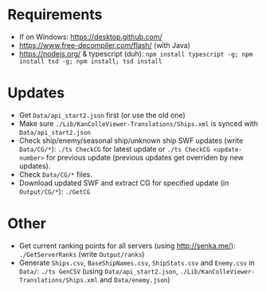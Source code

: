 # Requirements

* If on Windows: https://desktop.github.com/
* https://www.free-decompiler.com/flash/ (with Java)
* https://nodejs.org/ & typescript (duh): `npm install typescript -g; npm install tsd -g; npm install; tsd install`

# Updates

* Get `Data/api_start2.json` first (or use the old one)
* Make sure `./Lib/KanColleViewer-Translations/Ships.xml` is synced with `Data/api_start2.json`
* Check ship/enemy/seasonal ship/unknown ship SWF updates (write `Data/CG/*`): `./ts CheckCG` for latest update or `./ts CheckCG <update-number>` for previous update (previous updates get overriden by new updates).
* Check `Data/CG/*` files.
* Download updated SWF and extract CG for specified update (in `Output/CG/*`): `./GetCG`

# Other

* Get current ranking points for all servers (using http://senka.me/): `./GetServerRanks` (write `Output/ranks`) 
* Generate `Ships.csv`, `BaseShipNames.csv`, `ShipStats.csv` and `Enemy.csv` in `Data/`: `./ts GenCSV` (using `Data/api_start2.json`, `./Lib/KanColleViewer-Translations/Ships.xml` and `Data/enemy.json`)
